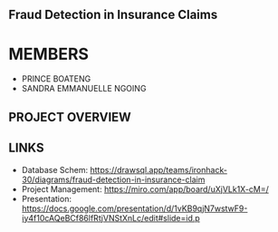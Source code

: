 ## ﻿Fraud Detection in Insurance Claims  ##
# MEMBERS  
- PRINCE BOATENG 
- SANDRA EMMANUELLE NGOING 

## PROJECT OVERVIEW ##









## LINKS ##
- Database Schem: https://drawsql.app/teams/ironhack-30/diagrams/fraud-detection-in-insurance-claim
- Project Management: https://miro.com/app/board/uXjVLk1X-cM=/
- Presentation: https://docs.google.com/presentation/d/1vKB9qjN7wstwF9-iy4f10cAQeBCf86lfRtjVNStXnLc/edit#slide=id.p
